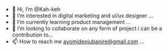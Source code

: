 - 👋 Hi, I’m @Kah-keh
- 👀 I’m interested in digital marketing and ui/ux designer ...
- 🌱 I’m currently learning product management ...
- 💞️ I’m looking to collaborate on any form of project i can be a contribution to...
- 📫 How to reach me ayomideojubanire@gmail.com ...

<!---
Kah-keh/Kah-keh is a ✨ special ✨ repository because its `README.md` (this file) appears on your GitHub profile.
You can click the Preview link to take a look at your changes.
--->
